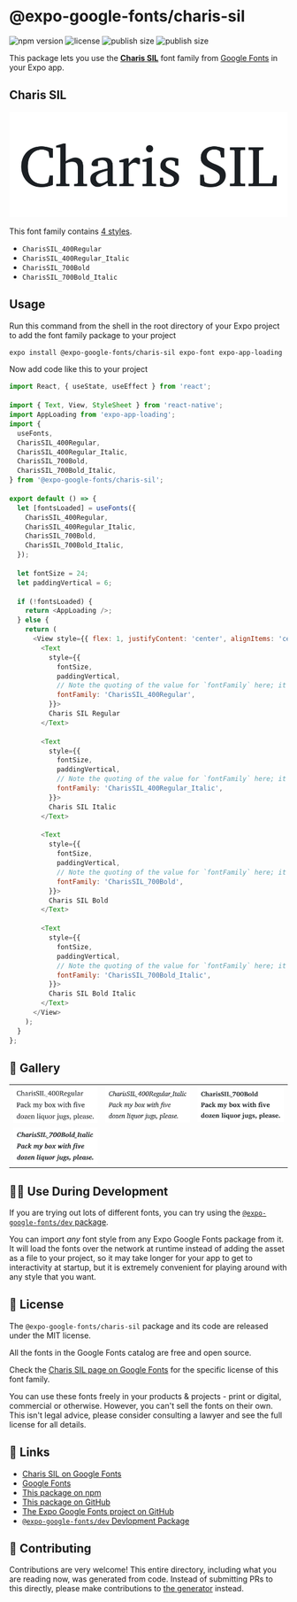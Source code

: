 # @expo-google-fonts/charis-sil

![npm version](https://flat.badgen.net/npm/v/@expo-google-fonts/charis-sil)
![license](https://flat.badgen.net/github/license/expo/google-fonts)
![publish size](https://flat.badgen.net/packagephobia/install/@expo-google-fonts/charis-sil)
![publish size](https://flat.badgen.net/packagephobia/publish/@expo-google-fonts/charis-sil)

This package lets you use the [**Charis SIL**](https://fonts.google.com/specimen/Charis+SIL) font family from [Google Fonts](https://fonts.google.com/) in your Expo app.

## Charis SIL

![Charis SIL](./font-family.png)

This font family contains [4 styles](#-gallery).

- `CharisSIL_400Regular`
- `CharisSIL_400Regular_Italic`
- `CharisSIL_700Bold`
- `CharisSIL_700Bold_Italic`

## Usage

Run this command from the shell in the root directory of your Expo project to add the font family package to your project
```sh
expo install @expo-google-fonts/charis-sil expo-font expo-app-loading
```

Now add code like this to your project
```js
import React, { useState, useEffect } from 'react';

import { Text, View, StyleSheet } from 'react-native';
import AppLoading from 'expo-app-loading';
import {
  useFonts,
  CharisSIL_400Regular,
  CharisSIL_400Regular_Italic,
  CharisSIL_700Bold,
  CharisSIL_700Bold_Italic,
} from '@expo-google-fonts/charis-sil';

export default () => {
  let [fontsLoaded] = useFonts({
    CharisSIL_400Regular,
    CharisSIL_400Regular_Italic,
    CharisSIL_700Bold,
    CharisSIL_700Bold_Italic,
  });

  let fontSize = 24;
  let paddingVertical = 6;

  if (!fontsLoaded) {
    return <AppLoading />;
  } else {
    return (
      <View style={{ flex: 1, justifyContent: 'center', alignItems: 'center' }}>
        <Text
          style={{
            fontSize,
            paddingVertical,
            // Note the quoting of the value for `fontFamily` here; it expects a string!
            fontFamily: 'CharisSIL_400Regular',
          }}>
          Charis SIL Regular
        </Text>

        <Text
          style={{
            fontSize,
            paddingVertical,
            // Note the quoting of the value for `fontFamily` here; it expects a string!
            fontFamily: 'CharisSIL_400Regular_Italic',
          }}>
          Charis SIL Italic
        </Text>

        <Text
          style={{
            fontSize,
            paddingVertical,
            // Note the quoting of the value for `fontFamily` here; it expects a string!
            fontFamily: 'CharisSIL_700Bold',
          }}>
          Charis SIL Bold
        </Text>

        <Text
          style={{
            fontSize,
            paddingVertical,
            // Note the quoting of the value for `fontFamily` here; it expects a string!
            fontFamily: 'CharisSIL_700Bold_Italic',
          }}>
          Charis SIL Bold Italic
        </Text>
      </View>
    );
  }
};

```

## 🔡 Gallery


||||
|-|-|-|
|![CharisSIL_400Regular](./CharisSIL_400Regular.ttf.png)|![CharisSIL_400Regular_Italic](./CharisSIL_400Regular_Italic.ttf.png)|![CharisSIL_700Bold](./CharisSIL_700Bold.ttf.png)||
|![CharisSIL_700Bold_Italic](./CharisSIL_700Bold_Italic.ttf.png)||||


## 👩‍💻 Use During Development

If you are trying out lots of different fonts, you can try using the [`@expo-google-fonts/dev` package](https://github.com/expo/google-fonts/tree/master/font-packages/dev#readme).

You can import *any* font style from any Expo Google Fonts package from it. It will load the fonts
over the network at runtime instead of adding the asset as a file to your project, so it may take longer
for your app to get to interactivity at startup, but it is extremely convenient
for playing around with any style that you want.

## 📖 License

The `@expo-google-fonts/charis-sil` package and its code are released under the MIT license.

All the fonts in the Google Fonts catalog are free and open source.

Check the [Charis SIL page on Google Fonts](https://fonts.google.com/specimen/Charis+SIL) for the specific license of this font family.

You can use these fonts freely in your products & projects - print or digital, commercial or otherwise. However, you can't sell the fonts on their own. This isn't legal advice, please consider consulting a lawyer and see the full license for all details.

## 🔗 Links

- [Charis SIL on Google Fonts](https://fonts.google.com/specimen/Charis+SIL)
- [Google Fonts](https://fonts.google.com/)
- [This package on npm](https://www.npmjs.com/package/@expo-google-fonts/charis-sil)
- [This package on GitHub](https://github.com/expo/google-fonts/tree/master/font-packages/charis-sil)
- [The Expo Google Fonts project on GitHub](https://github.com/expo/google-fonts)
- [`@expo-google-fonts/dev` Devlopment Package](https://github.com/expo/google-fonts/tree/master/font-packages/dev)

## 🤝 Contributing

Contributions are very welcome! This entire directory, including what you are reading now, was generated from code. Instead of submitting PRs to this directly, please make contributions to [the generator](https://github.com/expo/google-fonts/tree/master/packages/generator) instead.
